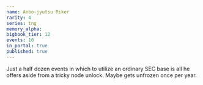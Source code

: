 ```yaml
---
name: Anbo-jyutsu Riker
rarity: 4
series: tng
memory_alpha:
bigbook_tier: 12
events: 10
in_portal: true
published: true
---
```


Just a half dozen events in which to utilize an ordinary SEC base is all he offers aside from a tricky node unlock. Maybe gets unfrozen once per year.
